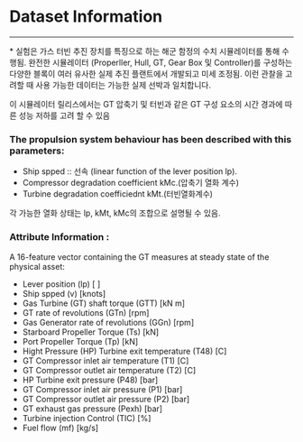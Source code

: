 # Dataset Information
<hr>
* 실험은 가스 터빈 추진 장치를 특징으로 하는 해군 함정의 수치 시뮬레이터를 통해 수행됨. 
완전한 시뮬레이터 (Properller, Hull, GT, Gear Box 및 Controller)를 구성하는 다양한 블록이 여러 유사한 실제 추진 플랜트에서 개발되고 미세 조정됨.
이런 관찰을 고려할 때 사용 가능한 데이터는 가능한 실제 선박과 일치합니다.


이 시뮬레이터 릴리스에서는 GT 압축기 및 터빈과 같은 GT 구성 요소의 시간 경과에 따른 성능 저하를 고려 할 수 있음

### The propulsion system behaviour has been described with this parameters:
* Ship spped :: 선속 (linear function of the lever position lp).
* Compressor degradation coefficient kMc.(압축기 열화 계수)
* Turbine degradation coefficiednt kMt.(터빈열화계수)

각 가능한 열화 상태는 lp, kMt, kMc의 조합으로 설명될 수 있음.


### Attribute Information :
A 16-feature vector containing the GT measures at steady state of the physical asset:
* Lever position (lp) [ ] 
* Ship spped (v) [knots] 
* Gas Turbine (GT) shaft torque (GTT) [kN m] 
* GT rate of revolutions (GTn) [rpm]
* Gas Generator rate of revolutions (GGn) [rpm]
* Starboard Propeller Torque (Ts) [kN]
* Port Propeller Torque (Tp) [kN]
* Hight Pressure (HP) Turbine exit temperature (T48) [C]
* GT Compressor inlet air temperature (T1) [C]
* GT Compressor outlet air temperature (T2) [C]
* HP Turbine exit pressure (P48) [bar]
* GT Compressor inlet air pressure (P1) [bar]
* GT Compressor outlet air pressure (P2) [bar]
* GT exhaust gas pressure (Pexh) [bar]
* Turbine injection Control (TIC) [%]
* Fuel flow (mf) [kg/s]

